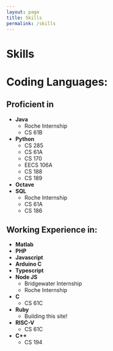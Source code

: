 ```yaml
---
layout: page
title: Skills
permalink: /skills
---
```

# Skills 

# Coding Languages:

## Proficient in
- **Java**
    - Roche Internship
    - CS 61B
- **Python**
    - CS 285
    - CS 61A
    - CS 170
    - EECS 106A
    - CS 188
    - CS 189
- **Octave**
- **SQL**
    - Roche Internship
    - CS 61A
    - CS 186

## Working Experience in:
- **Matlab**
- **PHP**
- **Javascript**
- **Arduino C**
- **Typescript**
- **Node JS**
    - Bridgewater Internship
    - Roche Internship
- **C**
    - CS 61C
- **Ruby**
    - Building this site!
- **RISC-V**
    - CS 61C
- **C++**
    - CS 194
